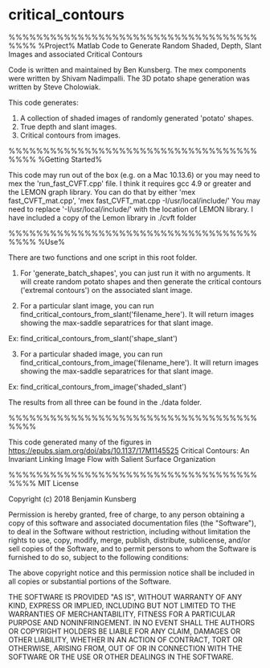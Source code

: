 # critical_contours
%%%%%%%%%%%%%%%%%%%%%%%%%%%%%%%%%%%%%%%%
%Project%
Matlab Code to Generate Random Shaded, Depth, Slant Images and associated Critical Contours 


Code is written and maintained by Ben Kunsberg.
The mex components were written by Shivam Nadimpalli.
The 3D potato shape generation was written by Steve Cholowiak.

This code generates:
1. A collection of shaded images of randomly generated 'potato' shapes.
2. True depth and slant images.
3. Critical contours from images.


%%%%%%%%%%%%%%%%%%%%%%%%%%%%%%%%%%%%%%%%
%Getting Started%

This code may run out of the box (e.g. on a Mac 10.13.6) or you may need to mex the 'run_fast_CVFT.cpp' file. I think it requires gcc 4.9 or greater and the LEMON graph library.  You can do that by either
'mex fast_CVFT_mat.cpp', 'mex fast_CVFT_mat.cpp -I/usr/local/include/'  You may need to replace '-I/usr/local/include/' with the location of LEMON library.  I have included a copy of the Lemon library in  ./cvft folder


%%%%%%%%%%%%%%%%%%%%%%%%%%%%%%%%%%%%%%%%
%Use%

There are two functions and one script in this root folder.

1.  For 'generate_batch_shapes', you can just run it with no arguments.  It will create random potato shapes and then generate the critical contours ('extremal contours') on the associated slant image.

2. For a particular slant image, you can run find_critical_contours_from_slant('filename_here').
It will return images showing the max-saddle separatrices for that slant image.

Ex: find_critical_contours_from_slant('shape_slant')

3. For a particular shaded image, you can run find_critical_contours_from_image('filename_here').
It will return images showing the max-saddle separatrices for that slant image.

Ex: find_critical_contours_from_image('shaded_slant')


The results from all three can be found in the ./data folder.

%%%%%%%%%%%%%%%%%%%%%%%%%%%%%%%%%%%%%%%%

This code generated many of the figures in https://epubs.siam.org/doi/abs/10.1137/17M1145525
Critical Contours: An Invariant Linking Image Flow with Salient Surface Organization


%%%%%%%%%%%%%%%%%%%%%%%%%%%%%%%%%%%%%%%%
MIT License

Copyright (c) 2018 Benjamin Kunsberg

Permission is hereby granted, free of charge, to any person obtaining a copy
of this software and associated documentation files (the "Software"), to deal
in the Software without restriction, including without limitation the rights
to use, copy, modify, merge, publish, distribute, sublicense, and/or sell
copies of the Software, and to permit persons to whom the Software is
furnished to do so, subject to the following conditions:

The above copyright notice and this permission notice shall be included in all
copies or substantial portions of the Software.

THE SOFTWARE IS PROVIDED "AS IS", WITHOUT WARRANTY OF ANY KIND, EXPRESS OR
IMPLIED, INCLUDING BUT NOT LIMITED TO THE WARRANTIES OF MERCHANTABILITY,
FITNESS FOR A PARTICULAR PURPOSE AND NONINFRINGEMENT. IN NO EVENT SHALL THE
AUTHORS OR COPYRIGHT HOLDERS BE LIABLE FOR ANY CLAIM, DAMAGES OR OTHER
LIABILITY, WHETHER IN AN ACTION OF CONTRACT, TORT OR OTHERWISE, ARISING FROM,
OUT OF OR IN CONNECTION WITH THE SOFTWARE OR THE USE OR OTHER DEALINGS IN THE
SOFTWARE.
